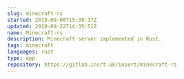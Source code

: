 ```yaml
---
slug: minecraft-rs
started: 2019-09-08T15:38:17Z
updated: 2019-09-22T14:35:51Z
name: Minecraft-rs
description: Minecraft server implemented in Rust.
tags: minecraft
languages: rust
type: app
repository: https://gitlab.insrt.uk/insert/minecraft-rs
---
```


